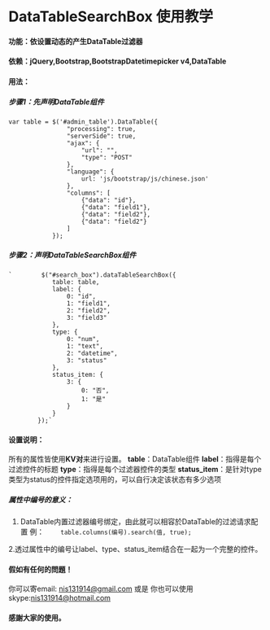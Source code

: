 # DataTableSearchBox 使用教学

#### 功能：依设置动态的产生DataTable过滤器
#### 依赖：jQuery,Bootstrap,BootstrapDatetimepicker v4,DataTable

#### 用法：
##### 步骤1：先声明DataTable组件
    var table = $('#admin_table').DataTable({
                    "processing": true,
                    "serverSide": true,
                    "ajax": {
                        "url": "",
                        "type": "POST"
                    },
                    "language": {
                        url: 'js/bootstrap/js/chinese.json'
                    },
                    "columns": [
                        {"data": "id"},
                        {"data": "field1"},
                        {"data": "field2"},
                        {"data": "field2"}
                    ]
                });
    
##### 步骤2：声明DataTableSearchBox组件

    `        $("#search_box").dataTableSearchBox({
                table: table,
                label: {
                    0: "id",
                    1: "field1",
                    2: "field2",
                    3: "field3"
                },
                type: {
                    0: "num",
                    1: "text",
                    2: "datetime",
                    3: "status"
                },
                status_item: {
                    3: {
                        0: "否",
                        1: "是"
                    }
                }
            });`


#### 设置说明：
所有的属性皆使用**KV对**来进行设置。
**table**：DataTable组件
**label**：指得是每个过滤控件的标题
**type**：指得是每个过滤器控件的类型
**status_item**：是针对type类型为status的控件指定选项用的，可以自行决定该状态有多少选项

##### 属性中编号的意义：
1. DataTable内置过滤器编号绑定，由此就可以相容於DataTable的过滤请求配置
例：
`    table.columns(编号).search(值, true);`

2.透过属性中的编号让label、type、status_item结合在一起为一个完整的控件。

#### 假如有任何的問題！

你可以寄email: nis131914@gmail.com 或是 你也可以使用 skype:nis131914@hotmail.com

#### 感謝大家的使用。